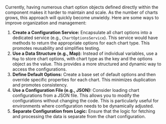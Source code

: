Currently, having numerous chart option objects defined directly within the component makes it harder to maintain and scale.  As the number of charts grows, this approach will quickly become unwieldy. Here are some ways to improve organization and management:

1.  **Create a Configuration Service:** Encapsulate all chart options into a dedicated service (e.g., `ChartOptionsService`). This service would have methods to return the appropriate options for each chart type. This promotes reusability and simplifies testing.
2.  **Use a Data Structure (e.g., Map):**  Instead of individual variables, use a `Map` to store chart options, with chart type as the key and the options object as the value. This provides a more structured and dynamic way to access the configurations.
3.  **Define Default Options:**  Create a base set of default options and then override specific properties for each chart. This minimizes duplication and promotes consistency.
4.  **Use a Configuration File (e.g., JSON):**  Consider loading chart configurations from a JSON file. This allows you to modify the configurations without changing the code.  This is particularly useful for environments where configuration needs to be dynamically adjusted.
5. **Separate Configuration from Logic:** Ensure that the logic for fetching and processing the data is separate from the chart configuration.